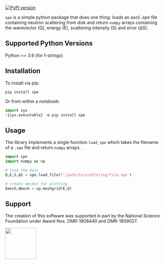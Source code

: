 [![PyPI version](https://badge.fury.io/py/heprops.svg)](https://badge.fury.io/py/spe)

`spe` is a simple python package that does one thing: loads an ascii .spe file containing neutron scattering from disk and return `numpy` arrays containing the wavevector (Q), energy (E), scattering intensity (S) and error (ΔS).

## Supported Python Versions
Python >= 3.6 (for f-strings)

## Installation
To install via pip:

    pip install spe

Or from within a notebook:

```python
import sys
!{sys.executable} -m pip install spe
```

## Usage
The library implements a single function `load_spe` which takes the filename of a `.spe` file and return `numpy` arrays.

```python
import spe
import numpy as np

# load the data
Q,E,S,ΔS = spe.load_file(f'/path/to/scattering/file.spe')

# create meshes for plotting
Emesh,Qmesh = np.meshgrid(E,Q)
```

## Support

The creation of this software was supported in part by the National Science Foundation under Award Nos. DMR-1808440 and DMR-1809027.

[<img width="100px" src="https://www.nsf.gov/images/logos/NSF_4-Color_bitmap_Logo.png">](https://www.nsf.gov/awardsearch/showAward?AWD_ID=1808440)


